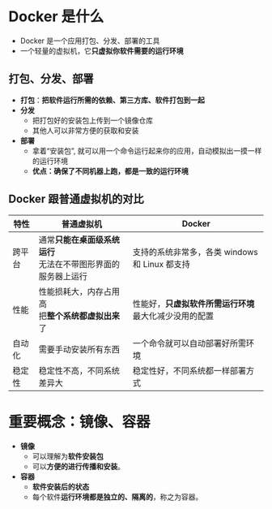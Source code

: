 # Docker 是什么
- Docker 是一个应用打包、分发、部署的工具
- 一个轻量的虚拟机，它**只虚拟你软件需要的运行环境**

## 打包、分发、部署
- **打包**：**把软件运行所需的依赖、第三方库、软件打包到一起**
- **分发**
	- 把打包好的安装包上传到一个镜像仓库
	- 其他人可以非常方便的获取和安装  
- **部署**
	- 拿着“安装包”, 就可以用一个命令运行起来你的应用，自动模拟出一摸一样的运行环境
	- **优点：确保了不同机器上跑，都是一致的运行环境**

## Docker 跟普通虚拟机的对比
| 特性   | 普通虚拟机                                                       | Docker                                               |
| ------ | ---------------------------------------------------------------- | ---------------------------------------------------- |
| 跨平台 | 通常**只能在桌面级系统运行**<br>无法在不带图形界面的服务器上运行 | 支持的系统非常多，各类 windows 和 Linux 都支持       |
| 性能   | 性能损耗大，内存占用高<br>把**整个系统都虚拟出来**了           | 性能好，**只虚拟软件所需运行环境**<br>最大化减少没用的配置 |
| 自动化 | 需要手动安装所有东西                                             | 一个命令就可以自动部署好所需环境                     |
| 稳定性 | 稳定性不高，不同系统差异大                                       | 稳定性好，不同系统都一样部署方式                     |

# 重要概念：镜像、容器

- **镜像**
	- 可以理解为**软件安装包**
	- 可以**方便的进行传播和安装**。  
- **容器**
	- **软件安装后的状态**
	- 每个软件**运行环境都是独立的、隔离的**，称之为容器。
